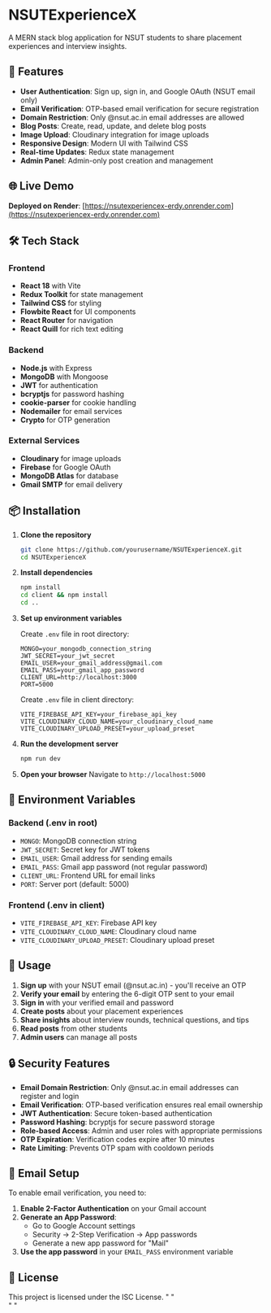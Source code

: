 # NSUTExperienceX

A MERN stack blog application for NSUT students to share placement experiences and interview insights.

## 🚀 Features

- **User Authentication**: Sign up, sign in, and Google OAuth (NSUT email only)
- **Email Verification**: OTP-based email verification for secure registration
- **Domain Restriction**: Only @nsut.ac.in email addresses are allowed
- **Blog Posts**: Create, read, update, and delete blog posts
- **Image Upload**: Cloudinary integration for image uploads
- **Responsive Design**: Modern UI with Tailwind CSS
- **Real-time Updates**: Redux state management
- **Admin Panel**: Admin-only post creation and management

## 🌐 Live Demo

**Deployed on Render**: [https://nsutexperiencex-erdy.onrender.com](https://nsutexperiencex-erdy.onrender.com)

## 🛠️ Tech Stack

### Frontend
- **React 18** with Vite
- **Redux Toolkit** for state management
- **Tailwind CSS** for styling
- **Flowbite React** for UI components
- **React Router** for navigation
- **React Quill** for rich text editing

### Backend
- **Node.js** with Express
- **MongoDB** with Mongoose
- **JWT** for authentication
- **bcryptjs** for password hashing
- **cookie-parser** for cookie handling
- **Nodemailer** for email services
- **Crypto** for OTP generation

### External Services
- **Cloudinary** for image uploads
- **Firebase** for Google OAuth
- **MongoDB Atlas** for database
- **Gmail SMTP** for email delivery

## 📦 Installation

1. **Clone the repository**
   ```bash
   git clone https://github.com/yourusername/NSUTExperienceX.git
   cd NSUTExperienceX
   ```

2. **Install dependencies**
   ```bash
   npm install
   cd client && npm install
   cd ..
   ```

3. **Set up environment variables**
   
   Create `.env` file in root directory:
   ```env
   MONGO=your_mongodb_connection_string
   JWT_SECRET=your_jwt_secret
   EMAIL_USER=your_gmail_address@gmail.com
   EMAIL_PASS=your_gmail_app_password
   CLIENT_URL=http://localhost:3000
   PORT=5000
   ```
   
   Create `.env` file in client directory:
   ```env
   VITE_FIREBASE_API_KEY=your_firebase_api_key
   VITE_CLOUDINARY_CLOUD_NAME=your_cloudinary_cloud_name
   VITE_CLOUDINARY_UPLOAD_PRESET=your_upload_preset
   ```

4. **Run the development server**
   ```bash
   npm run dev
   ```

5. **Open your browser**
   Navigate to `http://localhost:5000`

## 🔧 Environment Variables

### Backend (.env in root)
- `MONGO`: MongoDB connection string
- `JWT_SECRET`: Secret key for JWT tokens
- `EMAIL_USER`: Gmail address for sending emails
- `EMAIL_PASS`: Gmail app password (not regular password)
- `CLIENT_URL`: Frontend URL for email links
- `PORT`: Server port (default: 5000)

### Frontend (.env in client)
- `VITE_FIREBASE_API_KEY`: Firebase API key
- `VITE_CLOUDINARY_CLOUD_NAME`: Cloudinary cloud name
- `VITE_CLOUDINARY_UPLOAD_PRESET`: Cloudinary upload preset

## 📱 Usage

1. **Sign up** with your NSUT email (@nsut.ac.in) - you'll receive an OTP
2. **Verify your email** by entering the 6-digit OTP sent to your email
3. **Sign in** with your verified email and password
4. **Create posts** about your placement experiences
5. **Share insights** about interview rounds, technical questions, and tips
6. **Read posts** from other students
7. **Admin users** can manage all posts

## 🔒 Security Features

- **Email Domain Restriction**: Only @nsut.ac.in email addresses can register and login
- **Email Verification**: OTP-based verification ensures real email ownership
- **JWT Authentication**: Secure token-based authentication
- **Password Hashing**: bcryptjs for secure password storage
- **Role-based Access**: Admin and user roles with appropriate permissions
- **OTP Expiration**: Verification codes expire after 10 minutes
- **Rate Limiting**: Prevents OTP spam with cooldown periods

## 📧 Email Setup

To enable email verification, you need to:

1. **Enable 2-Factor Authentication** on your Gmail account
2. **Generate an App Password**:
   - Go to Google Account settings
   - Security → 2-Step Verification → App passwords
   - Generate a new app password for "Mail"
3. **Use the app password** in your `EMAIL_PASS` environment variable

## 📄 License

This project is licensed under the ISC License.
" "   
" "  
